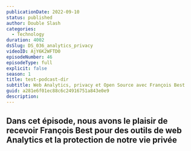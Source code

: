 ```yaml
---
publicationDate: 2022-09-10
status: published
author: Double Slash
categories:
  - Technology
duration: 4002
dsSlug: DS_036_analytics_privacy
videoID: AjY6K2WFTD0
episodeNumber: 46
episodeType: full
explicit: false
season: 1
title: test-podcast-dir
subtitle: Web Analytics, privacy et Open Source avec François Best
guid: a281e6f01ec88c6c24916751a843e0e9
description:
---
```


## Dans cet épisode, nous avons le plaisir de recevoir François Best pour des outils de web Analytics et la protection de notre vie privée
